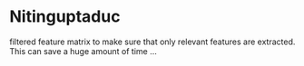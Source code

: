 # Nitinguptaduc
filtered feature matrix to make sure that only relevant features are extracted. This can save a huge amount of time …
